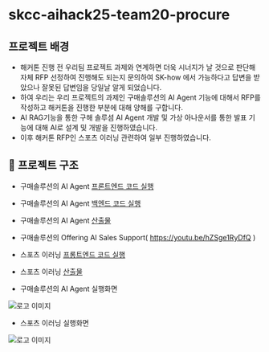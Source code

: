 # skcc-aihack25-team20-procure

## 프로젝트 배경
- 해커톤 진행 전 우리팀 프로젝트 과제와 연계하면 더욱 시너지가 날 것으로 판단해 자체 RFP 선정하여 진행해도 되는지 문의하여 SK-how 에서 가능하다고 답변을 받았으나 잘못된 답변임을 당일날 알게 되었습니다.
- 하여 우리는 우리 프로젝트의 과제인 구매솔루션의 AI Agent 기능에 대해서 RFP를 작성하고 해커톤을 진행한 부분에 대해 양해를 구합니다.
- AI RAG기능을 통한 구해 솔루셤 AI Agent 개발 및 가상 아나운서를 통한 발표 기능에 대해 AI로 설계 및 개발을 진행하였습니다.  
- 이후 해커톤 RFP인 스포츠 이러닝 관련하여 일부 진행하였습니다. 

## 📁 프로젝트 구조

- 구매솔루션의 AI Agent [프론트엔드 코드 실행](./gpro-fe/README.md)
- 구매솔루션의 AI Agent [백엔드 코드 실행](./gpro-be/LangchainLangGraph/README.md)
- 구매솔루션의 AI Agent [산출물](./doc)
- 구매솔루션의 Offering AI Sales Support( https://youtu.be/hZSge1RyDfQ )
  
- 스포츠 이러닝 [프롱트엔드 코드 실행](./sport-elearning-fe/README.md)
- 스포츠 이러닝 [산출물](./sport-elearning-doc)

- 구매솔루션의 AI Agent 실행화면
  
![로고 이미지](./doc/gpro-ai-agnet-example.png)

- 스포츠 이러닝 실행화면
  
![로고 이미지](./sport-elearning-doc/sport-elearning.png)

